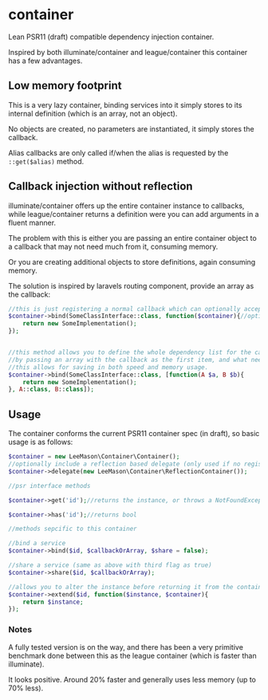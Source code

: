 # container

Lean PSR11 (draft) compatible dependency injection container.

Inspired by both illuminate/container and league/container this container has a few advantages.

## Low memory footprint

This is a very lazy container, binding services into it simply stores to its internal definition (which is an array, not an object).

No objects are created, no parameters are instantiated, it simply stores the callback.

Alias callbacks are only called if/when the alias is requested by the ```::get($alias)``` method.

## Callback injection without reflection

illuminate/container offers up the entire container instance to callbacks, while league/container returns a definition were you can add arguments in a fluent manner.

The problem with this is either you are passing an entire container object to a callback that may not need much from it, consuming memory.

Or you are creating additional objects to store definitions, again consuming memory.

The solution is inspired by laravels routing component, provide an array as the callback:

```php
//this is just registering a normal callback which can optionally accept the container instance.
$container->bind(SomeClassInterface::class, function($container){//optionally get the passed in container, this is default
    return new SomeImplementation();
});


//this method allows you to define the whole dependency list for the callback
//by passing an array with the callback as the first item, and what needs to be passed to it as the rest of the array
//this allows for saving in both speed and memory usage.
$container->bind(SomeClassInterface::class, [function(A $a, B $b){
    return new SomeImplementation();
}, A::class, B::class]);
```

## Usage

The container conforms the current PSR11 container spec (in draft), so basic usage is as follows:

```php
$container = new LeeMason\Container\Container();
//optionally include a reflection based delegate (only used if no registration exists)
$container->delegate(new LeeMason\Container\ReflectionContainer());

//psr interface methods

$container->get('id');//returns the instance, or throws a NotFoundException

$container->has('id');//returns bool

//methods sepcific to this container

//bind a service
$container->bind($id, $callbackOrArray, $share = false);

//share a service (same as above with third flag as true)
$container->share($id, $callbackOrArray);

//allows you to alter the instance before returning it from the container, you must return the instance
$container->extend($id, function($instance, $container){
    return $instance;
});
```

### Notes

A fully tested version is on the way, and there has been a very primitive benchmark done between this as the league container (which is faster than illuminate).

It looks positive. Around 20% faster and generally uses less memory (up to 70% less).
